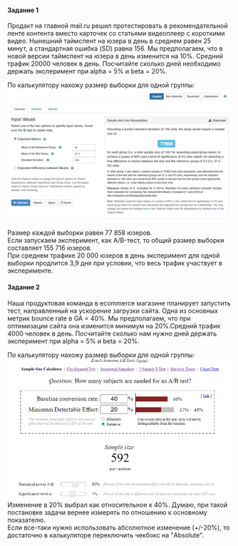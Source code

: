#### Задание 1  
Продакт на главной mail.ru решил протестировать в рекомендательной ленте контента вместо карточек со статьями видеоплеер с короткими видео. Нынешний таймспент на юзера в день в среднем равен 25 минут, а стандартная ошибка (SD) равна 156. Мы предполагаем, что в новой версии таймспент на юзера в день изменится на 10%. Средний трафик 20000 человек в день. Посчитайте сколько дней необходимо держать эксперимент при alpha = 5% и beta = 20%.  

По калькулятору нахожу размер выборки для одной группы:
![Alt text](image-27.png)  
  
Размер каждой выборки равен 77 858 юзеров.  
Если запускаем эксперимент, как A/B-тест, то общий размер выборки составляет 155 716 юзеров.  
При среднем трафике 20 000 юзеров в день эксперимент для одной выборки продлится 3,9 дня при условии, что весь трафик участвует в эксперименте.  
#### Задание 2
Наша продуктовая команда в ecommerce магазине планирует запустить тест, направленный на ускорение загрузки сайта. Одна из основных метрик bounce rate в GA = 40%. Мы предполагаем, что при оптимизации сайта она изменится минимум на 20%.Средний трафик 4000 человек в день. Посчитайте сколько нам нужно дней держать эксперимент при alpha = 5% и beta = 20%.  

По калькулятору нахожу размер выборки для одной группы:   
![Alt text](image-28.png)  
Изменение в 20% выбрал как относительное к 40%. Думаю, при такой постановке задачи вернее измерять по отношению к основному показателю.  
Если все-таки нужно использовать абсолютное изменение (+/-20%), то достаточно в калькуляторе переключить чекбокс на "Absolute". 